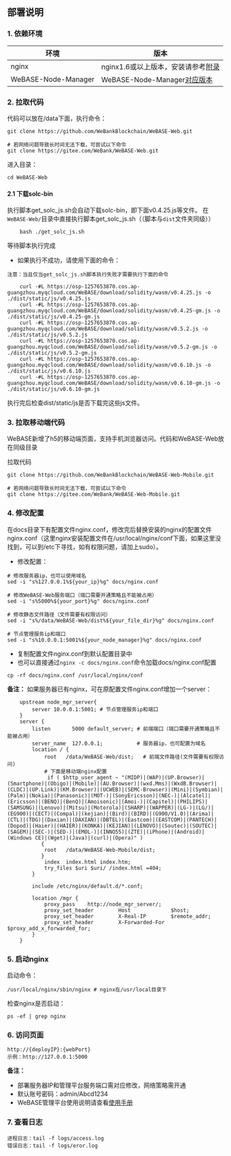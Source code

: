 ## 部署说明

### 1. 依赖环境

| 环境     | 版本              |
| ------ | --------------- |
| nginx   | nginx1.6或以上版本，安装请参考[附录](appendix.html) |
| WeBASE-Node-Manager    |  WeBASE-Node-Manager[对应版本](../WeBASE/ChangeLOG.md) |

### 2. 拉取代码

代码可以放在/data下面，执行命令：

```shell
git clone https://github.com/WeBankBlockchain/WeBASE-Web.git

# 若网络问题导致长时间无法下载，可尝试以下命令
git clone https://gitee.com/WeBank/WeBASE-Web.git
```

进入目录：

```
cd WeBASE-Web
```

#### 2.1  下载solc-bin
执行脚本get_solc_js.sh会自动下载solc-bin，即下面v0.4.25.js等文件。
在`WeBASE-Web/`目录中直接执行脚本get_solc_js.sh（（脚本与`dist`文件夹同级））

```
    bash ./get_solc_js.sh
```
等待脚本执行完成


- 如果执行不成功，请使用下面的命令：

`注意：当且仅当get_solc_js.sh脚本执行失败才需要执行下面的命令`
```
    curl -#L https://osp-1257653870.cos.ap-guangzhou.myqcloud.com/WeBASE/download/solidity/wasm/v0.4.25.js -o ./dist/static/js/v0.4.25.js
    curl -#L https://osp-1257653870.cos.ap-guangzhou.myqcloud.com/WeBASE/download/solidity/wasm/v0.4.25-gm.js -o ./dist/static/js/v0.4.25-gm.js
    curl -#L https://osp-1257653870.cos.ap-guangzhou.myqcloud.com/WeBASE/download/solidity/wasm/v0.5.2.js -o ./dist/static/js/v0.5.2.js
    curl -#L https://osp-1257653870.cos.ap-guangzhou.myqcloud.com/WeBASE/download/solidity/wasm/v0.5.2-gm.js -o ./dist/static/js/v0.5.2-gm.js
    curl -#L https://osp-1257653870.cos.ap-guangzhou.myqcloud.com/WeBASE/download/solidity/wasm/v0.6.10.js -o ./dist/static/js/v0.6.10.js
    curl -#L https://osp-1257653870.cos.ap-guangzhou.myqcloud.com/WeBASE/download/solidity/wasm/v0.6.10-gm.js -o ./dist/static/js/v0.6.10-gm.js
```

执行完后检查dist/static/js是否下载完这些js文件。

### 3. 拉取移动端代码
WeBASE新增了h5的移动端页面，支持手机浏览器访问。代码和WeBASE-Web放在同级目录

拉取代码
```shell
git clone https://github.com/WeBankBlockchain/WeBASE-Web-Mobile.git

# 若网络问题导致长时间无法下载，可尝试以下命令
git clone https://gitee.com/WeBank/WeBASE-Web-Mobile.git
```

### 4. 修改配置

在docs目录下有配置文件nginx.conf，修改完后替换安装的nginx的配置文件nginx.conf（这里nginx安装配置文件在/usr/local/nginx/conf下面，如果这里没找到，可以到/etc下寻找，如有权限问题，请加上sudo）。


- 修改配置：

```
# 修改服务器ip，也可以使用域名
sed -i "s%127.0.0.1%${your_ip}%g" docs/nginx.conf

# 修改WeBASE-Web服务端口（端口需要开通策略且不能被占用）
sed -i "s%5000%${your_port}%g" docs/nginx.conf

# 修改静态文件路径（文件需要有权限访问）
sed -i "s%/data/WeBASE-Web/dist%${your_file_dir}%g" docs/nginx.conf

# 节点管理服务ip和端口
sed -i "s%10.0.0.1:5001%${your_node_manager}%g" docs/nginx.conf
```

- 复制配置文件nginx.conf到默认配置目录中
- 也可以直接通过`nginx -c docs/nginx.conf`命令加载docs/nginx.conf配置

```
cp -rf docs/nginx.conf /usr/local/nginx/conf
```

**备注：**  如果服务器已有nginx，可在原配置文件nginx.conf增加一个server：

```
    upstream node_mgr_server{
        server 10.0.0.1:5001; # 节点管理服务ip和端口
    }
    server {
        listen       5000 default_server; # 前端端口（端口需要开通策略且不能被占用）
        server_name  127.0.0.1;           # 服务器ip，也可配置为域名
        location / {
            root   /data/WeBASE-Web/dist;   # 前端文件路径(文件需要有权限访问)
            # 下面是移动端nginx配置
             if ( $http_user_agent ~ "(MIDP)|(WAP)|(UP.Browser)|(Smartphone)|(Obigo)|(Mobile)|(AU.Browser)|(wxd.Mms)|(WxdB.Browser)|(CLDC)|(UP.Link)|(KM.Browser)|(UCWEB)|(SEMC-Browser)|(Mini)|(Symbian)|(Palm)|(Nokia)|(Panasonic)|(MOT-)|(SonyEricsson)|(NEC-)|(Alcatel)|(Ericsson)|(BENQ)|(BenQ)|(Amoisonic)|(Amoi-)|(Capitel)|(PHILIPS)|(SAMSUNG)|(Lenovo)|(Mitsu)|(Motorola)|(SHARP)|(WAPPER)|(LG-)|(LG/)|(EG900)|(CECT)|(Compal)|(kejian)|(Bird)|(BIRD)|(G900/V1.0)|(Arima)|(CTL)|(TDG)|(Daxian)|(DAXIAN)|(DBTEL)|(Eastcom)|(EASTCOM)|(PANTECH)|(Dopod)|(Haier)|(HAIER)|(KONKA)|(KEJIAN)|(LENOVO)|(Soutec)|(SOUTEC)|(SAGEM)|(SEC-)|(SED-)|(EMOL-)|(INNO55)|(ZTE)|(iPhone)|(Android)|(Windows CE)|(Wget)|(Java)|(curl)|(Opera)" )
           {
            root   /data/WeBASE-Web-Mobile/dist;
           }
            index  index.html index.htm;
            try_files $uri $uri/ /index.html =404;
        }

        include /etc/nginx/default.d/*.conf;

        location /mgr {
            proxy_pass    http://node_mgr_server/;    		
            proxy_set_header		Host			 $host;
            proxy_set_header		X-Real-IP		 $remote_addr;
            proxy_set_header		X-Forwarded-For	 $proxy_add_x_forwarded_for;
        }
    }
```

### 5. 启动nginx

启动命令：

	/usr/local/nginx/sbin/nginx # nginx在/usr/local目录下

检查nginx是否启动：

```
ps -ef | grep nginx
```

### 6. 访问页面

```
http://{deployIP}:{webPort}
示例：http://127.0.0.1:5000
```

**备注：** 

- 部署服务器IP和管理平台服务端口需对应修改，网络策略需开通
- 默认账号密码：admin/Abcd1234
- WeBASE管理平台使用说明请查看[使用手册](../WeBASE-Console-Suit/index.html#id13)

### 7. 查看日志

```
进程日志：tail -f logs/access.log
错误日志：tail -f logs/eror.log
```

